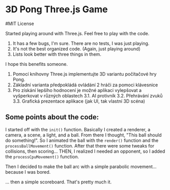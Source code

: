 3D Pong Three.js Game
======

#MIT License

Started playing around with Three.js. Feel free to play with the code.

1. It has a few bugs, I'm sure. There are no tests, I was just playing.
2. It's not the best organized code. (Again, just playing around)
3. Lists look better with three things in them.

I hope this benefits someone.

1. Pomocí knihovny Three.js implementujte 3D variantu počítačové hry Pong.
2. Základní varianta předpokládá ovládání 2 hráči za pomoci klávesnice
3. Pro získání lepšího hodnocení je možné aplikaci vylepšovat a vyšperkovat v různých oblastech
3.1. AI protivník
3.2. Přehrávání zvuků
3.3. Grafická prezentace aplikace (jak UI, tak vlastní 3D scéna)

## Some points about the code:

I started off with the `init()` function. Basically I created a renderer, a camera,
a scene, a light, and a ball. From there I thought, "This ball should do something!".
So I animated the ball with the `render()` function and the `processBallMovement()`
function. After that there were some tweaks for collisions, then scoring... THEN, 
I realized I needed an opponent, so I added the `processCpuMovement()` function.

Then I decided to make the ball arc with a simple parabolic movement... because I 
was bored.

... then a simple scoreboard. That's pretty much it.
